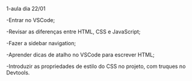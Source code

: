 1-aula dia 22/01

-Entrar no VSCode;

-Revisar as diferenças entre HTML, CSS e JavaScript;

-Fazer a sidebar navigation;

-Aprender dicas de atalho no VSCode para escrever HTML;

-Introduzir as propriedades de estilo do CSS no projeto, com truques no Devtools.

